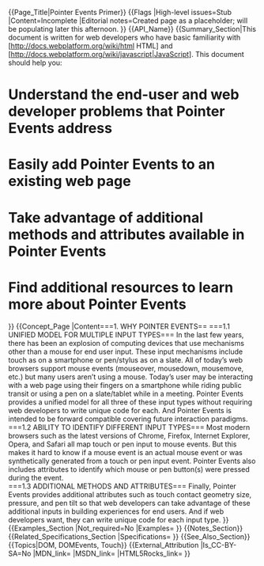 {{Page_Title|Pointer Events Primer}}
{{Flags
|High-level issues=Stub
|Content=Incomplete
|Editorial notes=Created page as a placeholder; will be populating later this afternoon.
}}
{{API_Name}}
{{Summary_Section|This document is written for web developers who have basic familiarity with [http://docs.webplatform.org/wiki/html HTML] and [http://docs.webplatform.org/wiki/javascript|JavaScript].  This document should help you:
# Understand the end-user and web developer problems that Pointer Events address
# Easily add Pointer Events to an existing web page
# Take advantage of additional methods and attributes available in Pointer Events
# Find additional resources to learn more about Pointer Events
}}
{{Concept_Page
|Content===1. WHY POINTER EVENTS==
===1.1 UNIFIED MODEL FOR MULTIPLE INPUT TYPES===
In the last few years, there has been an explosion of computing devices that use mechanisms other than a mouse for end user input.  These input mechanisms include touch as on a smartphone or pen/stylus as on a slate.  All of today’s web browsers support mouse events (mouseover, mousedown, mousemove, etc.) but many users aren’t using a mouse.  Today’s user may be interacting with a web page using their fingers on a smartphone while riding public transit or using a pen on a slate/tablet while in a meeting.  Pointer Events provides a unified model for all three of these input types without requiring web developers to write unique code for each.  And Pointer Events is intended to be forward compatible covering future interaction paradigms.
===1.2 ABILITY TO IDENTIFY DIFFERENT INPUT TYPES===
Most modern browsers such as the latest versions of Chrome, Firefox, Internet Explorer, Opera, and Safari all map touch or pen input to mouse events.  But this makes it hard to know if a mouse event is an actual mouse event or was synthetically generated from a touch or pen input event.  Pointer Events also includes attributes to identify which mouse or pen button(s) were pressed during the event.  
===1.3 ADDITIONAL METHODS AND ATTRIBUTES===
Finally, Pointer Events provides additional attributes such as touch contact geometry size, pressure, and pen tilt so that web developers can take advantage of these additional inputs in building experiences for end users.  And if web developers want, they can write unique code for each input type.
}}
{{Examples_Section
|Not_required=No
|Examples=
}}
{{Notes_Section}}
{{Related_Specifications_Section
|Specifications=
}}
{{See_Also_Section}}
{{Topics|DOM, DOMEvents, Touch}}
{{External_Attribution
|Is_CC-BY-SA=No
|MDN_link=
|MSDN_link=
|HTML5Rocks_link=
}}